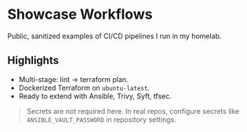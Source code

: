 # Showcase Workflows

Public, sanitized examples of CI/CD pipelines I run in my homelab.

## Highlights
- Multi-stage: lint → terraform plan.
- Dockerized Terraform on `ubuntu-latest`.
- Ready to extend with Ansible, Trivy, Syft, tfsec.

> Secrets are not required here. In real repos, configure secrets
> like `ANSIBLE_VAULT_PASSWORD` in repository settings.
